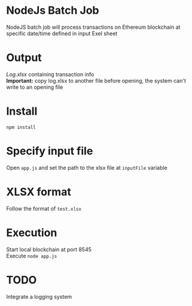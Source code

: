 # NodeJs Batch Job
NodeJS batch job will process transactions on Ethereum blockchain at specific date/time defined in input Exel sheet

# Output
_Log.xlsx_ containing transaction info  
**Important:** copy log.xlsx to another file before opening, the system can't write to an opening file

# Install
`npm install`

# Specify input file
Open `app.js` and set the path to the xlsx file at `inputFile` variable

# XLSX format
Follow the format of `test.xlsx`

# Execution
Start local blockchain at port 8545  
Execute `node app.js`

# TODO
Integrate a logging system

